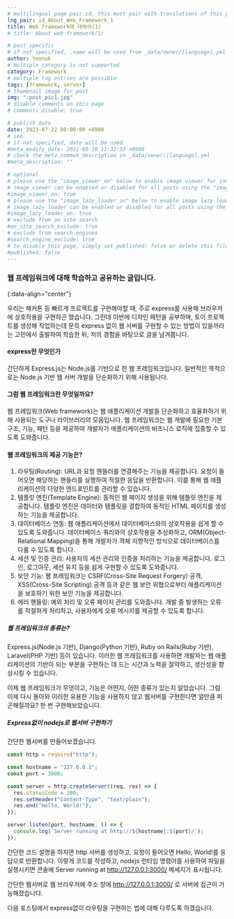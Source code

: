 ```yaml
---
# multilingual page pair id, this must pair with translations of this page. (This name must be unique)
lng_pair: id_About_Web_Framework_1
title: Web framework에 대하여(1)
# title: About web framework(1)

# post specific
# if not specified, .name will be used from _data/owner/[language].yml
author: Yeonuk
# multiple category is not supported
category: Framework
# multiple tag entries are possible
tags: [framework, server]
# thumbnail image for post
img: ":post_pic1.jpg"
# disable comments on this page
# comments_disable: true

# publish date
date: 2023-07-22 09:00:00 +0900
# seo
# if not specified, date will be used.
#meta_modify_date: 2021-08-10 11:32:53 +0900
# check the meta_common_description in _data/owner/[language].yml
#meta_description: ""

# optional
# please use the "image_viewer_on" below to enable image viewer for individual pages or posts (_posts/ or [language]/_posts folders).
# image viewer can be enabled or disabled for all posts using the "image_viewer_posts: true" setting in _data/conf/main.yml.
#image_viewer_on: true
# please use the "image_lazy_loader_on" below to enable image lazy loader for individual pages or posts (_posts/ or [language]/_posts folders).
# image lazy loader can be enabled or disabled for all posts using the "image_lazy_loader_posts: true" setting in _data/conf/main.yml.
#image_lazy_loader_on: true
# exclude from on site search
#on_site_search_exclude: true
# exclude from search engines
#search_engine_exclude: true
# to disable this page, simply set published: false or delete this file
#published: false
---
```


<!-- outline-start -->

### 웹 프레임워크에 대해 학습하고 공유하는 글입니다.

{:data-align="center"}

<!-- outline-end -->

우리는 해커톤 등 빠르게 프로젝트를 구현해야할 때, 주로 express를 사용해 브라우저에 상호작용을 구현하곤 했습니다.
그런데 이번에 디자인 패턴을 공부하며, 토이 프로젝트를 생성해 작업하는데 문득 express 없이 웹 서버를 구현할 수 있는 방법이 있을까라는 고민에서 출발하여 학습한 뒤, 저의 경험을 바탕으로 글을 남겨봅니다.

#### express란 무엇인가

간단하게 Express.js는 Node.js를 기반으로 한 웹 프레임워크입니다.
일반적인 목적으로는 Node.js 기반 웹 서버 개발을 단순화하기 위해 사용됩니다.

#### 그럼 웹 프레임워크란 무엇일까요?

웹 프레임워크(Web framework)는 웹 애플리케이션 개발을 단순화하고 효율화하기 위해 사용되는 도구나 라이브러리의 모음입니다.
웹 프레임워크는 웹 개발에 필요한 기본 구조, 기능, 패턴 등을 제공하여 개발자가 애플리케이션의 비즈니스 로직에 집중할 수 있도록 도와줍니다.

#### 웹 프레임워크의 제공 기능은?

1. 라우팅(Routing): URL과 요청 핸들러를 연결해주는 기능을 제공합니다. 요청이 들어오면 해당하는 핸들러를 실행하여 적절한 응답을 반환합니다. 이를 통해 웹 애플리케이션의 다양한 엔드포인트를 관리할 수 있습니다.
2. 템플릿 엔진(Template Engine): 동적인 웹 페이지 생성을 위해 템플릿 엔진을 제공합니다. 템플릿 엔진은 데이터와 템플릿을 결합하여 동적인 HTML 페이지를 생성하는 기능을 제공합니다.
3. 데이터베이스 연동: 웹 애플리케이션에서 데이터베이스와의 상호작용을 쉽게 할 수 있도록 도와줍니다. 데이터베이스 쿼리와의 상호작용을 추상화하고, ORM(Object-Relational Mapping)을 통해 개발자가 객체 지향적인 방식으로 데이터베이스를 다룰 수 있도록 합니다.
4. 세션 및 인증 관리: 사용자의 세션 관리와 인증을 처리하는 기능을 제공합니다. 로그인, 로그아웃, 세션 유지 등을 쉽게 구현할 수 있도록 도와줍니다.
5. 보안 기능: 웹 프레임워크는 CSRF(Cross-Site Request Forgery) 공격, XSS(Cross-Site Scripting) 공격 등과 같은 웹 보안 위협으로부터 애플리케이션을 보호하기 위한 보안 기능을 제공합니다.
6. 에러 핸들링: 예외 처리 및 오류 페이지 관리를 도와줍니다. 개발 중 발생하는 오류를 적절하게 처리하고, 사용자에게 오류 메시지를 제공할 수 있도록 합니다.

##### 웹 프레임워크의 종류는?

Express.js(Node.js 기반), Django(Python 기반), Ruby on Rails(Ruby 기반), Laravel(PHP 기반) 등이 있습니다. 이러한 웹 프레임워크를 사용하면 개발자는 웹 애플리케이션의 기반이 되는 부분을 구현하는 데 드는 시간과 노력을 절약하고, 생산성을 향상시킬 수 있습니다.

이제 웹 프레임워크가 무엇이고, 기능은 어떤지, 어떤 종류가 있는지 알았습니다.
그럼 이제 다시 돌아와 이러한 유용한 기능을 사용하지 않고 웹서버를 구현한다면 얼만큼 피곤해질까요? 한 번 구현해보았습니다.

##### Express없이 nodejs로 웹서버 구현하기

간단한 웹서버를 만들어보겠습니다.

```javascript
const http = require("http");

const hostname = "127.0.0.1";
const port = 3000;

const server = http.createServer((req, res) => {
  res.statusCode = 200;
  res.setHeader("Content-Type", "text/plain");
  res.end("Hello, World!");
});

server.listen(port, hostname, () => {
  console.log(`Server running at http://${hostname}:${port}/`);
});
```

간단한 코드 설명을 하자면 http 서버를 생성하고, 요청이 들어오면 Hello, World!를 응답으로 반환합니다. 이렇게 코드를 작성하고, nodejs 런타임 명령어를 사용하여 파일을 실행시키면 콘솔에 Server running at http://127.0.0.1:3000/ 메세지가 표시됩니다.

간단한 웹서버로 웹 브라우저에 주소 창에 http://127.0.0.1:3000/ 로 서버에 접근이 가능해졌습니다.

다음 포스팅에서 express없이 라우팅을 구현하는 법에 대해 다루도록 하겠습니다.
